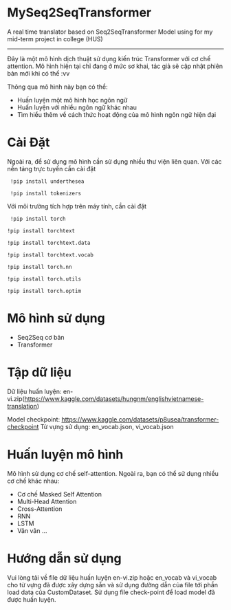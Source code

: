 # MySeq2SeqTransformer
A real time translator based on Seq2SeqTransformer Model using for my mid-term project in college (HUS)


----------------------------------------------------------------------------------------------------------------------------
Đây là một mô hình dịch thuật sử dụng kiến trúc Transformer với cơ chế attention. Mô hình hiện tại chỉ đang ở mức sơ khai, tác giả sẽ cập nhật phiên bản mới khi có thể :vv

Thông qua mô hình này bạn có thể:

+ Huấn luyện một mô hình học ngôn ngữ
+ Huấn luyện với nhiều ngôn ngữ khác nhau
+ Tìm hiểu thêm về cách thức hoạt động của mô hình ngôn ngữ hiện đại

# Cài Đặt

Ngoài ra, để sử dụng mô hình cần sử dụng nhiều thư viện liên quan. 
Với các nền tảng trực tuyến cần cài đặt
```
 !pip install underthesea
 ```
```
 !pip install tokenizers
```
Với môi trường tích hợp trên máy tính, cần cài đặt
```
 !pip install torch
```
```
!pip install torchtext
```
```
!pip install torchtext.data
```
```
!pip install torchtext.vocab
```
```
!pip install torch.nn
```
```
!pip install torch.utils
```
```
!pip install torch.optim
```
# Mô hình sử dụng

+ Seq2Seq cơ bản
+ Transformer

# Tập dữ liệu

Dữ liệu huấn luyện: en-vi.zip(https://www.kaggle.com/datasets/hungnm/englishvietnamese-translation)

Model checkpoint: https://www.kaggle.com/datasets/p8usea/transformer-checkpoint
Từ vựng sử dụng: en_vocab.json, vi_vocab.json

# Huấn luyện mô hình

Mô hình sử dụng cơ chế self-attention. Ngoài ra, bạn có thể sử dụng nhiều cơ chế khác nhau:
+ Cơ chế Masked Self Attention
+ Multi-Head Attention
+ Cross-Attention
+ RNN
+ LSTM
+ Vân vân ...

# Hướng dẫn sử dụng
Vui lòng tải về file dữ liệu huấn luyện en-vi.zip hoặc en_vocab và vi_vocab cho từ vựng đã được xây dựng sẵn và sử dụng đường dẫn của file tới phần load data của CustomDataset. 
Sử dụng file check-point để load model đã được huấn luyện.
